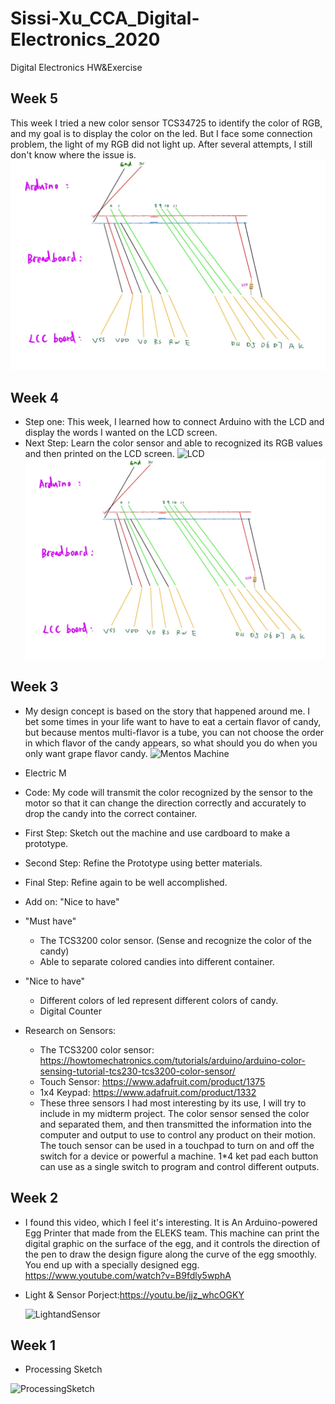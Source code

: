 # Sissi-Xu_CCA_Digital-Electronics_2020
Digital Electronics HW&amp;Exercise

## Week 5
This week I tried a new color sensor TCS34725 to identify the color of RGB, and my goal is to display the color on the led. But I face some connection problem, the light of my RGB did not light up. After several attempts, I still don't know where the issue is.
![LCD](/images/LCCSceendraw.JPG)

## Week 4
- Step one: This week, I learned how to connect Arduino with the LCD and display the words I wanted on the LCD screen.
- Next Step: Learn the color sensor and able to recognized its RGB values and then printed on the LCD screen.
![LCD](/images/Hellosissi.GIF)
![LCD](/images/LCCSceendraw.JPG)

## Week 3
- My design concept is based on the story that happened around me. I bet some times in your life want to have to eat a certain flavor of candy, but because mentos multi-flavor is a tube, you can not choose the order in which flavor of the candy appears, so what should you do when you only want grape flavor candy.
![Mentos Machine](/images/Mentos.JPG)
- Electric M

- Code: My code will transmit the color recognized by the sensor to the motor so that it can change the direction correctly and accurately to drop the candy into the correct container.

- First Step: Sketch out the machine and use cardboard to make a prototype.
- Second Step: Refine the Prototype using better materials.
- Final Step: Refine again to be well accomplished.
- Add on: "Nice to have"

- "Must have"
  - The TCS3200 color sensor. (Sense and recognize the color of the candy)
  - Able to separate colored candies into different container.
  
- "Nice to have"
  - Different colors of led represent different colors of candy.
  - Digital Counter
   
- Research on Sensors:
  - The TCS3200 color sensor: https://howtomechatronics.com/tutorials/arduino/arduino-color-sensing-tutorial-tcs230-tcs3200-color-sensor/
  - Touch Sensor: https://www.adafruit.com/product/1375
  - 1x4 Keypad: https://www.adafruit.com/product/1332
  - These three sensors I had most interesting by its use, I will try to include in my midterm project. The color sensor sensed the color and separated them, and then transmitted the information into the computer and output to use to control any product on their motion. The touch sensor can be used in a touchpad to turn on and off the switch for a device or powerful a machine. 1*4 ket pad each button can use as a single switch to program and control different outputs.
  
## Week 2
- I found this video, which I feel it's interesting. It is An Arduino-powered Egg Printer that made from the ELEKS team. This machine can print the digital graphic on the surface of the egg, and it controls the direction of the pen to draw the design figure along the curve of the egg smoothly. You end up with a specially designed egg. https://www.youtube.com/watch?v=B9fdly5wphA
- Light & Sensor Porject:https://youtu.be/jjz_whcOGKY 
       
    ![LightandSensor](/images/Light.GIF)

## Week 1
- Processing Sketch

![ProcessingSketch](/images/ProcessingSketch.png)



